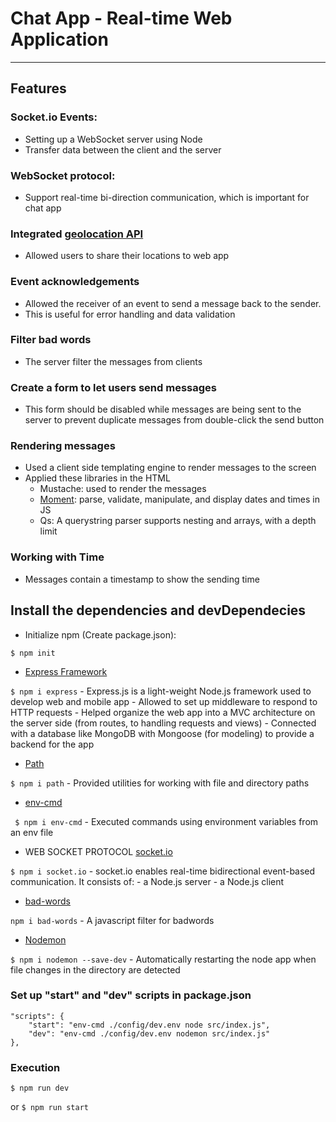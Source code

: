 # Chat App - Real-time Web Application
---
## Features

### Socket.io Events: 
  - Setting up a WebSocket server using Node
  - Transfer data between the client and the server

### WebSocket protocol: 
  - Support real-time bi-direction communication, which is important for chat app

### Integrated [geolocation API](https://developer.mozilla.org/en-US/docs/Web/API/Geolocation_API) 
  - Allowed users to share their locations to web app

### Event acknowledgements
  - Allowed the receiver of an event to send a message back to the sender. 
  - This is useful for error handling and data validation

### Filter bad words
  - The server filter the messages from clients

### Create a form to let users send messages
  - This form should be disabled while messages are being sent to the server to prevent duplicate messages from double-click the send button

### Rendering messages
- Used a client side templating engine to render messages to the screen
- Applied these libraries in the HTML
    - Mustache: used to render the messages
    - [Moment](https://momentjs.com/): parse, validate, manipulate, and display dates and times in JS
    - Qs: A querystring parser supports nesting and arrays, with a depth limit

### Working with Time
- Messages contain a timestamp to show the sending time

## Install the dependencies and devDependecies

- Initialize npm (Create package.json):

`$ npm init `

- [Express Framework](https://www.npmjs.com/package/express)

` $ npm i express `
    - Express.js is a light-weight Node.js framework used to develop web and mobile app
        - Allowed to set up middleware to respond to HTTP requests
        - Helped organize the web app into a MVC architecture on the server side (from routes, to handling requests and views)
        - Connected with a database like MongoDB with Mongoose (for modeling) to provide a backend for the app

- [Path](https://www.npmjs.com/package/path) 

` $ npm i path `
    - Provided utilities for working with file and directory paths
    
- [env-cmd](https://www.npmjs.com/package/env-cmd)

` $ npm i env-cmd`
    - Executed commands using environment variables from an env file

- WEB SOCKET PROTOCOL [socket.io](https://www.npmjs.com/package/socket.io)

` $ npm i socket.io `
    - socket.io enables real-time bidirectional event-based communication. It consists of:
        - a Node.js server
        - a Node.js client

- [bad-words](https://www.npmjs.com/package/bad-words)

` npm i bad-words ` 
    - A javascript filter for badwords

- [Nodemon](https://www.npmjs.com/package/nodemon)

`$ npm i nodemon --save-dev`
    - Automatically restarting the node app when file changes in the directory are detected

### Set up "start" and "dev" scripts in package.json
    "scripts": {
        "start": "env-cmd ./config/dev.env node src/index.js",
        "dev": "env-cmd ./config/dev.env nodemon src/index.js"
    },
  
### Execution  
`$ npm run dev`

or
`$ npm run start`
    